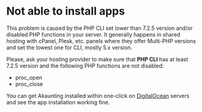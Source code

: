 Not able to install apps
========================

This problem is caused by the PHP CLI set lower than 7.2.5 version and/or disabled PHP functions in your server. It generally happens in shared hosting with cPanel, Plesk, etc. panels where they offer Multi-PHP versions and set the lowest one for CLI, mostly 5.x version.

Please, ask your hosting provider to make sure that **PHP CLI** has at least 7.2.5 version and the following PHP functions are not disabled:

- proc_open
- proc_close

You can get Akaunting installed within one-click on [DigitalOcean](https://bit.ly/akaunting-do-start) servers and see the app installation working fine.
